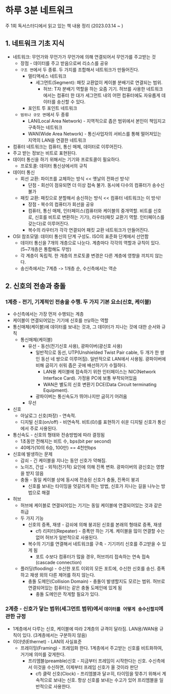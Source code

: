 # 하루 3분 네트워크
주 1회 독서스터디에서 읽고 있는 책 내용 정리 (2023.03.14 ~ )

## 1. 네트워크 기초 지식
- 네트워크: 무언가와 무언가가 무언가에 의해 연결되어서 무언가를 주고받는 것
  - 장점 - 데이터를 주고 받음으로써 리소스를 공유
  - `구조 면`에서 두 종류. 두 가지를 조합해서 네트워크가 만들어진다.
    - 멀티액세스 네트워크
      - 세그먼트(Segment): 패킷 교환없이 케이블 분배기로 연결되는 범위.
        - 허브: T자 분배기 역할을 하는 요즘 기기. 허브를 사용한 네트워크에서는 컴퓨터 한 대가 세그먼트 내의 어떤 컴퓨터에도 자유롭게 데이터를 송신할 수 있다.
    - 포인트 투 포인트 네트워크
  - `범위나 규모 면`에서 두 종류
    - LAN(Local Area Network) - 지역적으로 좁은 범위에서 본인이 책임지고 구축하는 네트워크
    - WAN(Wide Area Network) - 통신사업자의 서비스를 통해 떨어져있는 지역의 LAN을 연결한 네트워크 
- 컴퓨터 네트워크는 컴퓨터, 통신 매체, 데이터로 이루어진다.
- 주고 받는 정보는 비트로 표현된다.
- 데이터 통신을 하기 위해서는 기기와 프로토콜이 필요하다.
  - 프로토콜: 데이터 통신상에서의 규칙
- 데이터 통신
  - 회선 교환: 파이프를 교체하는 방식 << 옛날의 전화선 방식!
    - 단점 - 회선이 점유되면 더 이상 접속 불가. 동시에 다수의 컴퓨터가 송수신 불가
  - 패킷 교환: 패킷으로 분할해서 송신하는 방식 << 컴퓨터 네트워크는 이 방식!
    - 장점 - 복수의 컴퓨터가 회선을 공유
    - 컴퓨터, 통신 매체, 인터페이스(컴퓨터와 케이블의 중개역할. 비트를 신호로, 신호를 비트로 변환하는 기기), 라우터(패킷 교환기 역할. 인터페이스를 갖는다)로 이루어진다.
    - 복수의 라우터가 각각 연결되어 패킷 교환 네트워크가 만들어진다.
- OSI 참조모델: 데이터 통신의 단계 구성도. ISO의 표준화 단계에서 선언함
  - 데이터 통신을 7개의 개층으로 나눈다. 계층마다 각각의 역할과 규칙이 있다. (5~7개층은 통합해도 무방)
  - 각 계층이 독립적. 한 개층의 프로토콜 변경은 다른 계층에 영향을 끼치지 않는다.
  - 송신측에서는 7계층 -> 1개층 순, 수신측에서는 역순

## 2. 신호의 전송과 충돌

### 1계층 - 전기, 기계적인 전송을 수행. 두 가지 기본 요소(신호, 케이블)
- 수신측에서는 가장 먼저 수행되는 계층
- 케이블이 연결되어있는 기기에 신호를 `전달`하는 역할
- 통신매체(케이블)에 데이터를 보내는 것과, 그 데이터가 지나는 것에 대한 순서와 규칙
  - 통신매체(케이블)
    - 유선 - 동선(전기신호 사용), 광파이버(광신호 사용)
      - 일반적으로 동선, UTP(Unshielded Twist Pair cable, 두 개가 한 쌍인 동선 네 쌍으로 이루어짐). 일반적으로 LAN에서 사용됨. 광파이버에 비해 굽히기 쉬워 좁은 곳에 배선하기가 수월하다.
        - LAN용 케이블에 접속하기 위한 인터페이스는 NIC(Network Interface Card). 가정용 PC에 보통 부착되어있음
        - WAN은 별도의 신호 변환기 DCE(Data Circuit terminating Equipment).
      - 광파이버는 통신속도가 뛰어나지만 굽히기 어려움
    - 무선
- 신호
  - 아날로그 신호(파장) - 연속적.
  - 디지털 신호(on/off) - 비연속적. 비트(0/)를 표현하기 쉬운 디지털 신호가 통신에서 주로 사용된다.
- 통신속도 - 신호의 형태와 전송방법에 따라 결정됨
  - 1초동안 전해지는 비트 수, bps(bit per second)
  - 40메가(10의 6승, 100만) == 4천만bps
- 신호에 발생하는 문제
  - 감쇠 - 긴 케이블을 지나는 동안 신호가 약해짐.
  - 노이즈, 간섭 - 외적(전기적) 요인에 의해 진폭 변화. 광파이버의 광신호는 영향을 받지 않음
  - 충돌 - 동일 케이블 상에 동시에 전송된 신호가 충돌, 진폭이 붕괴
    - 신호를 보내는 타이밍을 엇갈리게 하는 방법, 신호가 지나는 길을 나누는 방법으로 해결
- 허브
  - 허브에 케이블로 연결되어있는 기기는 동일 케이블에 연결되어있는 것과 같은 취급
  - 두 가지 기능
    - 신호의 증폭, 재생 - 감쇠에 의해 붕괴된 신호를 본래의 형태로 증폭, 재생
      - cf) 리피터(Repeater) - 증폭만 하는 기계. 케이블을 많이 연결할 수는 없어 허브가 일반적으로 사용된다.
    - 복수의 기기를 연결해서 네트워크를 구축 - 기기끼리 신호를 주고받을 수 있게 됨
      - 포트 수보다 컴퓨터가 많을 경우, 허브끼리 접속하는 연속 접속(cascade connection)
  - 플러딩(flooding) - 수신한 포트 이외의 모든 포트에, 수신한 신호를 송신. 증폭하고 재생 외의 다른 제어를 하지 않는다.
    - 충돌 도메인(Collision Domain) - 충돌이 발생할지도 모르는 범위. 허브로 연결되어있는 컴퓨터는 같은 충돌 도메인에 있게 됨
      - 충돌 도메인은 작게할 필요가 있다.

### 2계층 - 신호가 닿는 범위(세그먼트 범위)에서 `데이터를 어떻게 송수신할지`에 관한 규정
- 1계층에서 다루는 신호, 케이블에 따라 2계층의 규격이 달라짐. LAN용/WAN용 규칙이 있다. (3계층에서는 구분하지 않음)
- 이더넷(Ethernet) - LAN의 사실표준
  - 프레이밍(Framing) - 프레임화 한다. 1계층에서 주고받는 신호를 비트화하여, 거기에 의미를 갖게한다.
    - 프리엠블(preamble)신호 - 지금부터 프레임이 시작한다는 신호. 수신측에서 이것을 수신하면, 이제부터 프레임 신호가 올 것이라 판단
      - cf) 클락 신호(Clock) - 프리엠블과 달ㄹ히, 타이밍을 맞추기 위해서 계속적으로 보내는 신호. 항상 신호를 보내는 수고가 있어 프리엠블을 일반적으로 사용한다.
